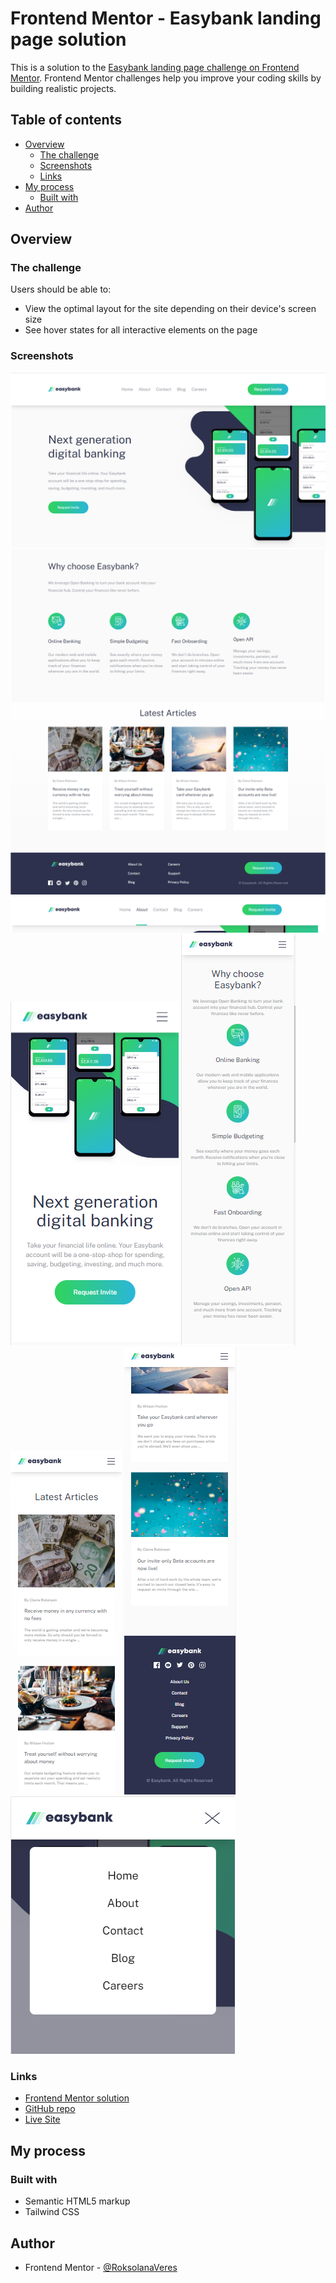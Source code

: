 # Frontend Mentor - Easybank landing page solution

This is a solution to the [Easybank landing page challenge on Frontend Mentor](https://www.frontendmentor.io/challenges/easybank-landing-page-WaUhkoDN). Frontend Mentor challenges help you improve your coding skills by building realistic projects.

## Table of contents

- [Overview](#overview)
  - [The challenge](#the-challenge)
  - [Screenshots](#screenshots)
  - [Links](#links)
- [My process](#my-process)
  - [Built with](#built-with)
- [Author](#author)

## Overview

### The challenge

Users should be able to:

- View the optimal layout for the site depending on their device's screen size
- See hover states for all interactive elements on the page

### Screenshots

![](./screenshots/desktop_1.png)
![](./screenshots/desktop_2.png)
![](./screenshots/desktop_3.png)
![](./screenshots/header_hover.png)
![](./screenshots/mobile_1.png)
![](./screenshots/mobile_2.png)
![](./screenshots/mobile_3.png)
![](./screenshots/mobile_4.png)
![](./screenshots/mobile_dropdown.png)

### Links

- [Frontend Mentor solution](https://www.frontendmentor.io/solutions/social-media-dashboard-built-with-tailwind-ZQNzbvkGmD)
- [GitHub repo](https://github.com/RoksolanaVeres/Easybank-landing-page)
- [Live Site](https://easybank-landing-page-mauve-two.vercel.app/)

## My process

### Built with

- Semantic HTML5 markup
- Tailwind CSS

## Author

- Frontend Mentor - [@RoksolanaVeres](https://www.frontendmentor.io/profile/RoksolanaVeres)
